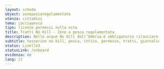 ```yaml
---
layout: scheda
object: zonepescaregolamentata
utenza: cittadini
tema: cacciapesca
tipo: licenze permessi nulla osta
title: Tratti No Kill - Zone a pesca regolamentata
description: Nelle acque No Kill dell’Umbria è obbligatorio rilasciare in acqua i pesci appena pescati
subtitle: tesserino no kill, pesca, ittico, permesso, tratti, giornaliero, prenotazione
status: Livello3
statusLink: /onboard
evidenza: no
lang: it
---
```

